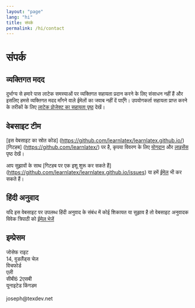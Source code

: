 ```yaml
---
layout: "page"
lang: "hi"
title: संपर्क
permalink: /hi/contact
---
```


# संपर्क

## व्यक्तिगत मदद

दुर्भाग्य से हमारे पास लाटेक समस्याओं पर व्यक्तिगत सहायता प्रदान करने के लिए संसाधन नहीं हैं और इसलिए हमसे व्यक्तिगत मदद माँगने वाले ईमेलों का जवाब नहीं दें पाएँगे। उपयोगकर्ता सहायता प्राप्त करने के तरीकों के लिए [लाटेक प्रोजेक्ट का सहायता पृष्ठ](https://www.latex-project.org/help/) देखें।


## वेबसाइट टीम

[इस वेबसाइट का स्रोत कोड] (https://github.com/learnlatex/learnlatex.github.io/) [गिटहब] (https://github.com/learnlatex/) पर है, कृपया विवरण के लिए [योगदान](../CONTRIBUTING) और [लाइसेंस](../LICENSE) पृष्ठ देखें।

आप सुझावों के साथ [गिटहब पर एक इशू शुरू कर सकते हैं] (https://github.com/learnlatex/learnlatex.github.io/issues) या हमें [ईमेल](mailto:texfaq@texfaq.org) भी कर सकते हैं।


## हिंदी अनुवाद

यदि इस वेबसाइट पर उपलब्ध हिंदी अनुवाद के संबंध में कोई शिकायत या सुझाव है तो वेबसाइट अनुवादक विवेक त्रिपाठी को [ईमेल भेजें](mailto:sopan.tripathi@gmail.com)


## इम्प्रेसम

<p>जोसेफ राइट<br>
14, वुडलैंड्स चेज़<br>
विचफोर्ड<br>
एली<br>
सीबी6 2एसबी<br>
यूनाइटेड किंगडम<br>
<br>joseph@texdev.net</p>
